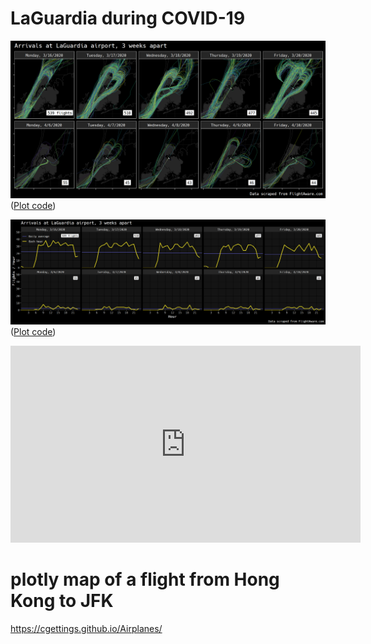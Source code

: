 # LaGuardia during COVID-19

![](/plots/path_plot.png)
([Plot code](/code/path_plots.R))

![](/plots/flights_per_hour.png)
([Plot code](/code/graph_plots.R))

<iframe width="560" height="315" src="https://www.youtube.com/embed/aRf9fQNoPa0" frameborder="0" allow="accelerometer; autoplay; encrypted-media; gyroscope; picture-in-picture" allowfullscreen></iframe>

# plotly map of a flight from Hong Kong to JFK

https://cgettings.github.io/Airplanes/
